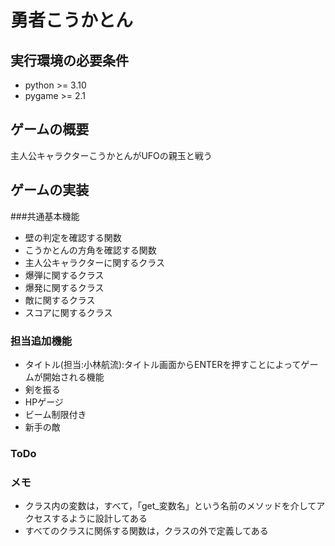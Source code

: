 # 勇者こうかとん
## 実行環境の必要条件
* python >= 3.10
* pygame >= 2.1

## ゲームの概要
主人公キャラクターこうかとんがUFOの親玉と戦う

## ゲームの実装
###共通基本機能
* 壁の判定を確認する関数
* こうかとんの方角を確認する関数
* 主人公キャラクターに関するクラス
* 爆弾に関するクラス　
* 爆発に関するクラス
* 敵に関するクラス
* スコアに関するクラス

### 担当追加機能
* タイトル(担当:小林航流):タイトル画面からENTERを押すことによってゲームが開始される機能
* 剣を振る
* HPゲージ
* ビーム制限付き
* 新手の敵
### ToDo
### メモ
* クラス内の変数は，すべて，「get_変数名」という名前のメソッドを介してアクセスするように設計してある
* すべてのクラスに関係する関数は，クラスの外で定義してある
